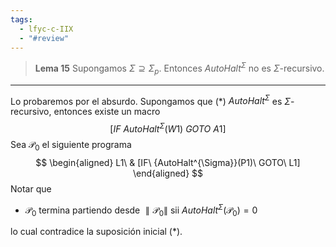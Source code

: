 ```yaml
---
tags:
  - lfyc-c-IIX
  - "#review"
---
```

> **Lema 15** Supongamos $\Sigma\supseteq\Sigma_p$. Entonces ${AutoHalt}^\Sigma$ no es $\Sigma$-recursivo.

 - - - 
Lo probaremos por el absurdo. Supongamos que ($\ast$) ${AutoHalt}^\Sigma$ es $\Sigma$-recursivo, entonces existe un macro
$$
[IF\ {AutoHalt^{\Sigma}}(W1)\ GOTO\ A1]
$$
Sea $\mathcal{P}_0$ el siguiente programa 
$$
\begin{aligned}
L1\ & [IF\ {AutoHalt^{\Sigma}}(P1)\ GOTO\ L1]
\end{aligned}
$$
Notar que
- $\mathcal{P}_0$ termina partiendo desde $\parallel{\mathcal{P}_0}\parallel$ sii ${AutoHalt}^{\Sigma}(\mathcal{P}_0)=0$ 

lo cual contradice la suposición inicial ($\ast$).
